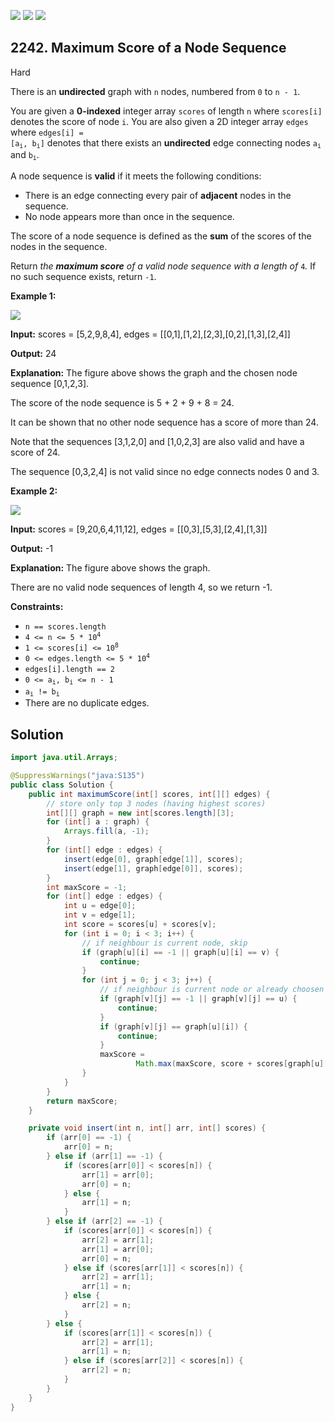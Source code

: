[![](https://img.shields.io/github/stars/javadev/LeetCode-in-Java?label=Stars&style=flat-square)](https://github.com/javadev/LeetCode-in-Java)
[![](https://img.shields.io/github/forks/javadev/LeetCode-in-Java?label=Fork%20me%20on%20GitHub%20&style=flat-square)](https://github.com/javadev/LeetCode-in-Java/fork)
[![](https://img.shields.io/badge/-LeetCode%20in%20Kotlin-blue?style=flat-square)](https://github.com/javadev/LeetCode-in-Kotlin)

## 2242\. Maximum Score of a Node Sequence

Hard

There is an **undirected** graph with `n` nodes, numbered from `0` to `n - 1`.

You are given a **0-indexed** integer array `scores` of length `n` where `scores[i]` denotes the score of node `i`. You are also given a 2D integer array `edges` where <code>edges[i] = [a<sub>i</sub>, b<sub>i</sub>]</code> denotes that there exists an **undirected** edge connecting nodes <code>a<sub>i</sub></code> and <code>b<sub>i</sub></code>.

A node sequence is **valid** if it meets the following conditions:

*   There is an edge connecting every pair of **adjacent** nodes in the sequence.
*   No node appears more than once in the sequence.

The score of a node sequence is defined as the **sum** of the scores of the nodes in the sequence.

Return _the **maximum score** of a valid node sequence with a length of_ `4`_._ If no such sequence exists, return `-1`.

**Example 1:**

![](https://assets.leetcode.com/uploads/2022/04/15/ex1new3.png)

**Input:** scores = [5,2,9,8,4], edges = \[\[0,1],[1,2],[2,3],[0,2],[1,3],[2,4]]

**Output:** 24

**Explanation:** The figure above shows the graph and the chosen node sequence [0,1,2,3].

The score of the node sequence is 5 + 2 + 9 + 8 = 24.

It can be shown that no other node sequence has a score of more than 24.

Note that the sequences [3,1,2,0] and [1,0,2,3] are also valid and have a score of 24.

The sequence [0,3,2,4] is not valid since no edge connects nodes 0 and 3. 

**Example 2:**

![](https://assets.leetcode.com/uploads/2022/03/17/ex2.png)

**Input:** scores = [9,20,6,4,11,12], edges = \[\[0,3],[5,3],[2,4],[1,3]]

**Output:** -1

**Explanation:** The figure above shows the graph.

There are no valid node sequences of length 4, so we return -1. 

**Constraints:**

*   `n == scores.length`
*   <code>4 <= n <= 5 * 10<sup>4</sup></code>
*   <code>1 <= scores[i] <= 10<sup>8</sup></code>
*   <code>0 <= edges.length <= 5 * 10<sup>4</sup></code>
*   `edges[i].length == 2`
*   <code>0 <= a<sub>i</sub>, b<sub>i</sub> <= n - 1</code>
*   <code>a<sub>i</sub> != b<sub>i</sub></code>
*   There are no duplicate edges.

## Solution

```java
import java.util.Arrays;

@SuppressWarnings("java:S135")
public class Solution {
    public int maximumScore(int[] scores, int[][] edges) {
        // store only top 3 nodes (having highest scores)
        int[][] graph = new int[scores.length][3];
        for (int[] a : graph) {
            Arrays.fill(a, -1);
        }
        for (int[] edge : edges) {
            insert(edge[0], graph[edge[1]], scores);
            insert(edge[1], graph[edge[0]], scores);
        }
        int maxScore = -1;
        for (int[] edge : edges) {
            int u = edge[0];
            int v = edge[1];
            int score = scores[u] + scores[v];
            for (int i = 0; i < 3; i++) {
                // if neighbour is current node, skip
                if (graph[u][i] == -1 || graph[u][i] == v) {
                    continue;
                }
                for (int j = 0; j < 3; j++) {
                    // if neighbour is current node or already choosen node, skip
                    if (graph[v][j] == -1 || graph[v][j] == u) {
                        continue;
                    }
                    if (graph[v][j] == graph[u][i]) {
                        continue;
                    }
                    maxScore =
                            Math.max(maxScore, score + scores[graph[u][i]] + scores[graph[v][j]]);
                }
            }
        }
        return maxScore;
    }

    private void insert(int n, int[] arr, int[] scores) {
        if (arr[0] == -1) {
            arr[0] = n;
        } else if (arr[1] == -1) {
            if (scores[arr[0]] < scores[n]) {
                arr[1] = arr[0];
                arr[0] = n;
            } else {
                arr[1] = n;
            }
        } else if (arr[2] == -1) {
            if (scores[arr[0]] < scores[n]) {
                arr[2] = arr[1];
                arr[1] = arr[0];
                arr[0] = n;
            } else if (scores[arr[1]] < scores[n]) {
                arr[2] = arr[1];
                arr[1] = n;
            } else {
                arr[2] = n;
            }
        } else {
            if (scores[arr[1]] < scores[n]) {
                arr[2] = arr[1];
                arr[1] = n;
            } else if (scores[arr[2]] < scores[n]) {
                arr[2] = n;
            }
        }
    }
}
```